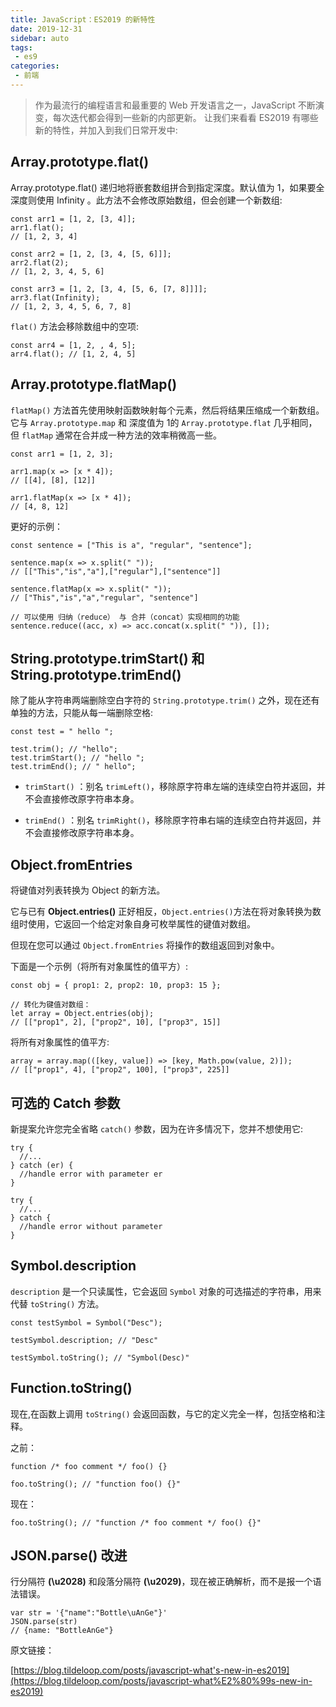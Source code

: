 ```yaml
---
title: JavaScript：ES2019 的新特性 
date: 2019-12-31
sidebar: auto
tags: 
 - es9
categories: 
 - 前端
---
```


> 作为最流行的编程语言和最重要的 Web 开发语言之一，JavaScript 不断演变，每次迭代都会得到一些新的内部更新。 
> 让我们来看看 ES2019 有哪些新的特性，并加入到我们日常开发中: 
<!-- more -->



## Array.prototype.flat()
Array.prototype.flat() 递归地将嵌套数组拼合到指定深度。默认值为 1，如果要全深度则使用 Infinity 。此方法不会修改原始数组，但会创建一个新数组:

```
const arr1 = [1, 2, [3, 4]];
arr1.flat(); 
// [1, 2, 3, 4]
 
const arr2 = [1, 2, [3, 4, [5, 6]]];
arr2.flat(2); 
// [1, 2, 3, 4, 5, 6]
 
const arr3 = [1, 2, [3, 4, [5, 6, [7, 8]]]];
arr3.flat(Infinity); 
// [1, 2, 3, 4, 5, 6, 7, 8]
```

`flat()` 方法会移除数组中的空项:

```
const arr4 = [1, 2, , 4, 5];
arr4.flat(); // [1, 2, 4, 5]
```

## Array.prototype.flatMap()

`flatMap()` 方法首先使用映射函数映射每个元素，然后将结果压缩成一个新数组。它与 `Array.prototype.map` 和 深度值为 1的 `Array.prototype.flat` 几乎相同，但 `flatMap` 通常在合并成一种方法的效率稍微高一些。

```
const arr1 = [1, 2, 3];
 
arr1.map(x => [x * 4]); 
// [[4], [8], [12]]
 
arr1.flatMap(x => [x * 4]); 
// [4, 8, 12]
```

更好的示例：

```
const sentence = ["This is a", "regular", "sentence"];
 
sentence.map(x => x.split(" ")); 
// [["This","is","a"],["regular"],["sentence"]]
 
sentence.flatMap(x => x.split(" ")); 
// ["This","is","a","regular", "sentence"]
 
// 可以使用 归纳（reduce） 与 合并（concat）实现相同的功能
sentence.reduce((acc, x) => acc.concat(x.split(" ")), []);
```

## String.prototype.trimStart() 和 String.prototype.trimEnd()

除了能从字符串两端删除空白字符的 `String.prototype.trim()` 之外，现在还有单独的方法，只能从每一端删除空格:

```
const test = " hello ";
 
test.trim(); // "hello";
test.trimStart(); // "hello ";
test.trimEnd(); // " hello";
```

- `trimStart()` ：别名 `trimLeft()`，移除原字符串左端的连续空白符并返回，并不会直接修改原字符串本身。

- `trimEnd()` ：别名 `trimRight()`，移除原字符串右端的连续空白符并返回，并不会直接修改原字符串本身。

  

## Object.fromEntries

将键值对列表转换为 Object 的新方法。

它与已有 **Object.entries()** 正好相反，`Object.entries()`方法在将对象转换为数组时使用，它返回一个给定对象自身可枚举属性的键值对数组。

但现在您可以通过 `Object.fromEntries` 将操作的数组返回到对象中。

下面是一个示例（将所有对象属性的值平方）:



```
const obj = { prop1: 2, prop2: 10, prop3: 15 };
 
// 转化为键值对数组：
let array = Object.entries(obj); 
// [["prop1", 2], ["prop2", 10], ["prop3", 15]]
```



将所有对象属性的值平方:

```
array = array.map(([key, value]) => [key, Math.pow(value, 2)]); 
// [["prop1", 4], ["prop2", 100], ["prop3", 225]]
```



## 可选的 Catch 参数

新提案允许您完全省略 `catch()` 参数，因为在许多情况下，您并不想使用它:

```
try {
  //...
} catch (er) {
  //handle error with parameter er
}
 
try {
  //...
} catch {
  //handle error without parameter
}
```



## Symbol.description

`description` 是一个只读属性，它会返回 `Symbol` 对象的可选描述的字符串，用来代替 `toString()` 方法。

```
const testSymbol = Symbol("Desc");
 
testSymbol.description; // "Desc"
 
testSymbol.toString(); // "Symbol(Desc)"
```



## Function.toString()

现在,在函数上调用 `toString()` 会返回函数，与它的定义完全一样，包括空格和注释。

之前：

```
function /* foo comment */ foo() {}
 
foo.toString(); // "function foo() {}"
```

现在：

```
foo.toString(); // "function /* foo comment */ foo() {}"
```



## JSON.parse() 改进

行分隔符 **(\u2028)** 和段落分隔符 **(\u2029)**，现在被正确解析，而不是报一个语法错误。

```
var str = '{"name":"Bottle\uAnGe"}'
JSON.parse(str)
// {name: "BottleAnGe"}
```



原文链接：

[https://blog.tildeloop.com/posts/javascript-what's-new-in-es2019](https://blog.tildeloop.com/posts/javascript-what%E2%80%99s-new-in-es2019)